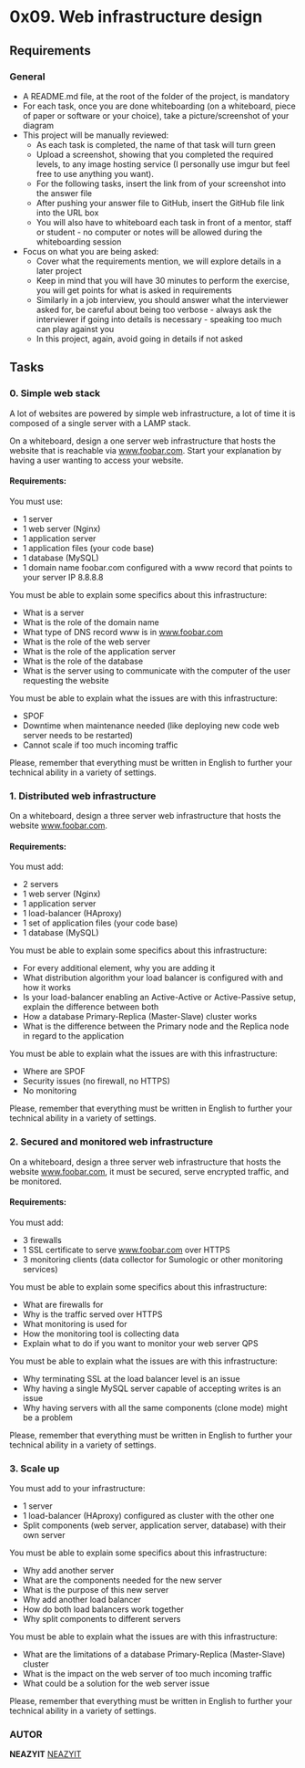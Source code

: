 # 0x09. Web infrastructure design

## Requirements

### General

- A README.md file, at the root of the folder of the project, is mandatory
- For each task, once you are done whiteboarding (on a whiteboard, piece of paper or software or your choice), take a picture/screenshot of your diagram
- This project will be manually reviewed:
    - As each task is completed, the name of that task will turn green
    - Upload a screenshot, showing that you completed the required levels, to any image hosting service (I personally use imgur but feel free to use anything you want).
    - For the following tasks, insert the link from of your screenshot into the answer file
    - After pushing your answer file to GitHub, insert the GitHub file link into the URL box
    - You will also have to whiteboard each task in front of a mentor, staff or student - no computer or notes will be allowed during the whiteboarding session
- Focus on what you are being asked:
    - Cover what the requirements mention, we will explore details in a later project
    - Keep in mind that you will have 30 minutes to perform the exercise, you will get points for what is asked in requirements
    - Similarly in a job interview, you should answer what the interviewer asked for, be careful about being too verbose - always ask the interviewer if going into details is necessary - speaking too much can play against you
    - In this project, again, avoid going in details if not asked

## Tasks

### 0. Simple web stack

A lot of websites are powered by simple web infrastructure, a lot of time it is composed of a single server with a LAMP stack.

On a whiteboard, design a one server web infrastructure that hosts the website that is reachable via www.foobar.com. Start your explanation by having a user wanting to access your website.

#### Requirements:

You must use:
- 1 server
- 1 web server (Nginx)
- 1 application server
- 1 application files (your code base)
- 1 database (MySQL)
- 1 domain name foobar.com configured with a www record that points to your server IP 8.8.8.8

You must be able to explain some specifics about this infrastructure:
- What is a server
- What is the role of the domain name
- What type of DNS record www is in www.foobar.com
- What is the role of the web server
- What is the role of the application server
- What is the role of the database
- What is the server using to communicate with the computer of the user requesting the website

You must be able to explain what the issues are with this infrastructure:
- SPOF
- Downtime when maintenance needed (like deploying new code web server needs to be restarted)
- Cannot scale if too much incoming traffic

Please, remember that everything must be written in English to further your technical ability in a variety of settings.
 
### 1. Distributed web infrastructure

On a whiteboard, design a three server web infrastructure that hosts the website www.foobar.com.

#### Requirements:

You must add:
- 2 servers
- 1 web server (Nginx)
- 1 application server
- 1 load-balancer (HAproxy)
- 1 set of application files (your code base)
- 1 database (MySQL)

You must be able to explain some specifics about this infrastructure:
- For every additional element, why you are adding it
- What distribution algorithm your load balancer is configured with and how it works
- Is your load-balancer enabling an Active-Active or Active-Passive setup, explain the difference between both
- How a database Primary-Replica (Master-Slave) cluster works
- What is the difference between the Primary node and the Replica node in regard to the application

You must be able to explain what the issues are with this infrastructure:
- Where are SPOF
- Security issues (no firewall, no HTTPS)
- No monitoring

Please, remember that everything must be written in English to further your technical ability in a variety of settings.

### 2. Secured and monitored web infrastructure

On a whiteboard, design a three server web infrastructure that hosts the website www.foobar.com, it must be secured, serve encrypted traffic, and be monitored.

#### Requirements:

You must add:
- 3 firewalls
- 1 SSL certificate to serve www.foobar.com over HTTPS
- 3 monitoring clients (data collector for Sumologic or other monitoring services)

You must be able to explain some specifics about this infrastructure:
- What are firewalls for
- Why is the traffic served over HTTPS
- What monitoring is used for
- How the monitoring tool is collecting data
- Explain what to do if you want to monitor your web server QPS

You must be able to explain what the issues are with this infrastructure:
- Why terminating SSL at the load balancer level is an issue
- Why having a single MySQL server capable of accepting writes is an issue
- Why having servers with all the same components (clone mode) might be a problem

Please, remember that everything must be written in English to further your technical ability in a variety of settings.

### 3. Scale up

You must add to your infrastructure:

- 1 server
- 1 load-balancer (HAproxy) configured as cluster with the other one
- Split components (web server, application server, database) with their own server

You must be able to explain some specifics about this infrastructure:

- Why add another server
- What are the components needed for the new server
- What is the purpose of this new server
- Why add another load balancer
- How do both load balancers work together
- Why split components to different servers

You must be able to explain what the issues are with this infrastructure:

- What are the limitations of a database Primary-Replica (Master-Slave) cluster
- What is the impact on the web server of too much incoming traffic
- What could be a solution for the web server issue

Please, remember that everything must be written in English to further your technical ability in a variety of settings.

### AUTOR

**NEAZYIT**
[NEAZYIT](https://github.com/NEAZYIT)